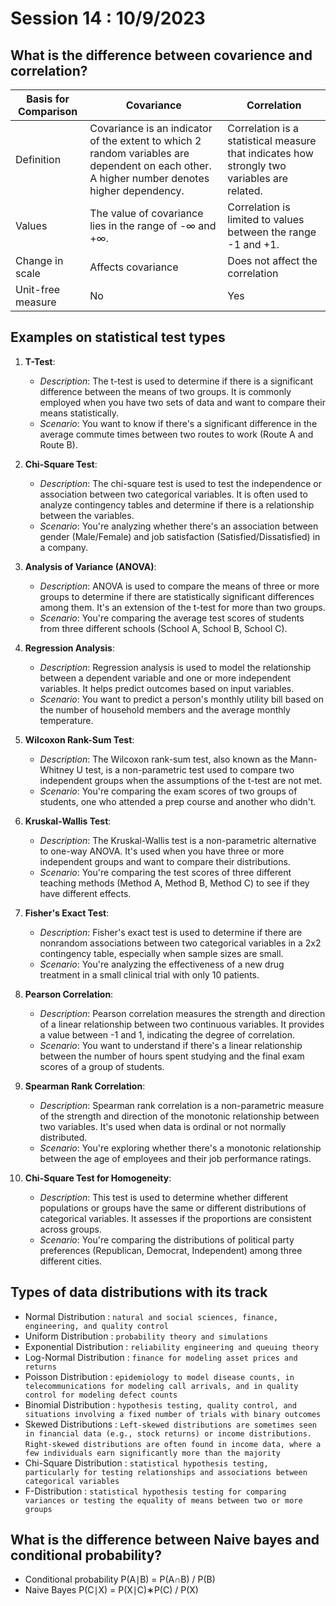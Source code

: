 # Session 14 : 10/9/2023

## What is the difference between covarience and correlation?

| Basis for Comparison | Covariance                                                                                                                                   | Correlation                                                                                 |
| -------------------- | -------------------------------------------------------------------------------------------------------------------------------------------- | ------------------------------------------------------------------------------------------- |
| Definition           | Covariance is an indicator of the extent to which 2 random variables are dependent on each other. A higher number denotes higher dependency. | Correlation is a statistical measure that indicates how strongly two variables are related. |
| Values               | The value of covariance lies in the range of -∞ and +∞.                                                                                      | Correlation is limited to values between the range -1 and +1.                               |
| Change in scale      | Affects covariance                                                                                                                           | Does not affect the correlation                                                             |
| Unit-free measure    | No                                                                                                                                           | Yes                                                                                         |

## Examples on statistical test types

1. **T-Test**:
   - *Description*: The t-test is used to determine if there is a significant difference between the means of two groups. It is commonly employed when you have two sets of data and want to compare their means statistically.
   - *Scenario*: You want to know if there's a significant difference in the average commute times between two routes to work (Route A and Route B).

2. **Chi-Square Test**:
   - *Description*: The chi-square test is used to test the independence or association between two categorical variables. It is often used to analyze contingency tables and determine if there is a relationship between the variables.
   - *Scenario*: You're analyzing whether there's an association between gender (Male/Female) and job satisfaction (Satisfied/Dissatisfied) in a company.

3. **Analysis of Variance (ANOVA)**:
   - *Description*: ANOVA is used to compare the means of three or more groups to determine if there are statistically significant differences among them. It's an extension of the t-test for more than two groups.
   - *Scenario*: You're comparing the average test scores of students from three different schools (School A, School B, School C).

4. **Regression Analysis**:
   - *Description*: Regression analysis is used to model the relationship between a dependent variable and one or more independent variables. It helps predict outcomes based on input variables.
   - *Scenario*: You want to predict a person's monthly utility bill based on the number of household members and the average monthly temperature.

5. **Wilcoxon Rank-Sum Test**:
   - *Description*: The Wilcoxon rank-sum test, also known as the Mann-Whitney U test, is a non-parametric test used to compare two independent groups when the assumptions of the t-test are not met.
   - *Scenario*: You're comparing the exam scores of two groups of students, one who attended a prep course and another who didn't.

6. **Kruskal-Wallis Test**:
   - *Description*: The Kruskal-Wallis test is a non-parametric alternative to one-way ANOVA. It's used when you have three or more independent groups and want to compare their distributions.
   - *Scenario*: You're comparing the test scores of three different teaching methods (Method A, Method B, Method C) to see if they have different effects.

7. **Fisher's Exact Test**:
   - *Description*: Fisher's exact test is used to determine if there are nonrandom associations between two categorical variables in a 2x2 contingency table, especially when sample sizes are small.
   - *Scenario*: You're analyzing the effectiveness of a new drug treatment in a small clinical trial with only 10 patients.

8. **Pearson Correlation**:
   - *Description*: Pearson correlation measures the strength and direction of a linear relationship between two continuous variables. It provides a value between -1 and 1, indicating the degree of correlation.
   - *Scenario*: You want to understand if there's a linear relationship between the number of hours spent studying and the final exam scores of a group of students.

9. **Spearman Rank Correlation**:
   - *Description*: Spearman rank correlation is a non-parametric measure of the strength and direction of the monotonic relationship between two variables. It's used when data is ordinal or not normally distributed.
   - *Scenario*: You're exploring whether there's a monotonic relationship between the age of employees and their job performance ratings.

10. **Chi-Square Test for Homogeneity**:
    - *Description*: This test is used to determine whether different populations or groups have the same or different distributions of categorical variables. It assesses if the proportions are consistent across groups.
    - *Scenario*: You're comparing the distributions of political party preferences (Republican, Democrat, Independent) among three different cities.

## Types of data distributions with its track

- Normal Distribution : `natural and social sciences, finance, engineering, and quality control`
- Uniform Distribution : `probability theory and simulations`
- Exponential Distribution : `reliability engineering and queuing theory`
- Log-Normal Distribution : `finance for modeling asset prices and returns`
- Poisson Distribution : `epidemiology to model disease counts, in telecommunications for modeling call arrivals, and in quality control for modeling defect counts`
- Binomial Distribution : `hypothesis testing, quality control, and situations involving a fixed number of trials with binary outcomes`
- Skewed Distributions : `Left-skewed distributions are sometimes seen in financial data (e.g., stock returns) or income distributions.`
  `Right-skewed distributions are often found in income data, where a few individuals earn significantly more than the majority`
- Chi-Square Distribution : `statistical hypothesis testing, particularly for testing relationships and associations between categorical variables`
- F-Distribution : `statistical hypothesis testing for comparing variances or testing the equality of means between two or more groups`

## What is the difference between Naive bayes and conditional probability?

- Conditional probability P(A∣B) = P(A∩B) / P(B)
- Naive Bayes P(C∣X) = P(X∣C)∗P(C) / P(X)
  ​

​
